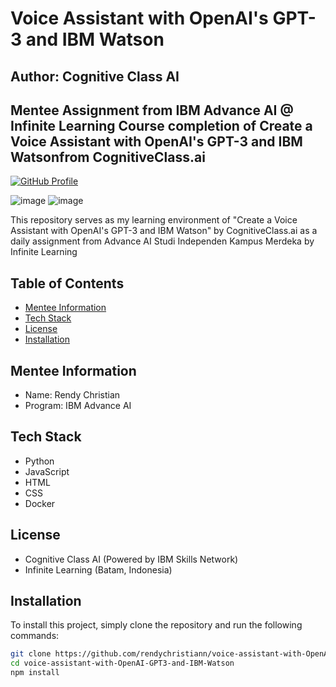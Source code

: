 # Voice Assistant with OpenAI's GPT-3 and IBM Watson
## Author: Cognitive Class AI
## Mentee Assignment from IBM Advance AI @ Infinite Learning Course completion of Create a Voice Assistant with OpenAI's GPT-3 and IBM Watsonfrom CognitiveClass.ai

[![GitHub Profile](https://img.shields.io/badge/GitHub-Profile-green)](https://github.com/rendychristiann)

![image](https://github.com/rendychristiann/voice-assistant-with-OpenAI-GPT3-and-IBM-Watson/assets/78911479/e6063e88-48f2-41c0-8804-49a0243ebc15)
![image](https://github.com/rendychristiann/voice-assistant-with-OpenAI-GPT3-and-IBM-Watson/assets/78911479/1899ef6e-cd84-4b7c-b7ca-b2af5918a1f8)

This repository serves as my learning environment of "Create a Voice Assistant with OpenAI's GPT-3 and IBM Watson" by CognitiveClass.ai as a daily assignment from Advance AI Studi Independen Kampus Merdeka by Infinite Learning

## Table of Contents
- [Mentee Information](#Mentee-Information)
- [Tech Stack](#Tech-Stack)
- [License](#license)
- [Installation](#Installation)

## Mentee Information
- Name: Rendy Christian
- Program: IBM Advance AI

## Tech Stack
* Python
* JavaScript
* HTML
* CSS
* Docker

## License
- Cognitive Class AI (Powered by IBM Skills Network)
- Infinite Learning (Batam, Indonesia)

## Installation
To install this project, simply clone the repository and run the following commands:

```bash
git clone https://github.com/rendychristiann/voice-assistant-with-OpenAI-GPT3-and-IBM-Watson.git
cd voice-assistant-with-OpenAI-GPT3-and-IBM-Watson
npm install
